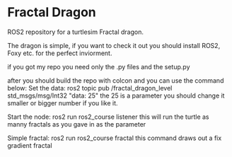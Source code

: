 # Fractal Dragon
ROS2 repository for a turtlesim Fractal dragon.

The dragon is simple, if you want to check it out you should install ROS2, Foxy etc. for the perfect inviorment.

if you got my repo you need only the .py files and the setup.py

after  you should build the repo with colcon and you can use the command below:
Set the data:
ros2 topic pub /fractal_dragon_level std_msgs/msg/Int32 "data: 25"
the 25 is a parameter you should change it smaller or bigger number if you like it.

Start the node:
ros2 run ros2_course listener
this will run the turtle as manny fractals as you gave in as the parameter

Simple fractal:
ros2 run ros2_course fractal
this command draws out a fix gradient fractal 



